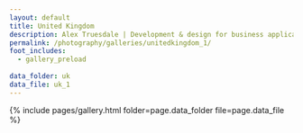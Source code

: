 ```yaml
---
layout: default
title: United Kingdom
description: Alex Truesdale | Development & design for business applications.. and photos on occasion.
permalink: /photography/galleries/unitedkingdom_1/
foot_includes:
  - gallery_preload
  
data_folder: uk
data_file: uk_1
---
```

{% include pages/gallery.html folder=page.data_folder file=page.data_file %}
